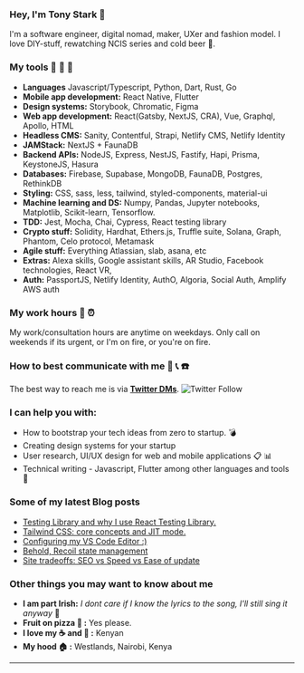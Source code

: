 <!-- ![cover](https://user-images.githubusercontent.com/22290070/88123355-6a4a1780-cbd3-11ea-8a17-bf4a984cd1c6.jpeg)
 -->
### Hey, I'm Tony Stark :speech_balloon: 
I'm a software engineer, digital nomad, maker, UXer and fashion model. I love DIY-stuff, rewatching NCIS series and cold beer :beer:.

### My tools :wrench: :hammer: :nut_and_bolt:
* **Languages** Javascript/Typescript, Python, Dart, Rust, Go 
* **Mobile app development:** React Native, Flutter
* **Design systems:** Storybook, Chromatic, Figma
* **Web app development:** React(Gatsby, NextJS, CRA), Vue, Graphql, Apollo, HTML
* **Headless CMS:** Sanity, Contentful, Strapi, Netlify CMS, Netlify Identity
* **JAMStack:** NextJS + FaunaDB
* **Backend APIs:** NodeJS, Express, NestJS, Fastify, Hapi, Prisma, KeystoneJS, Hasura
* **Databases:** Firebase, Supabase, MongoDB, FaunaDB, Postgres, RethinkDB
* **Styling:** CSS, sass, less, tailwind, styled-components, material-ui
* **Machine learning and DS:** Numpy, Pandas, Jupyter notebooks, Matplotlib, Scikit-learn, Tensorflow.
* **TDD:** Jest, Mocha, Chai, Cypress, React testing library
* **Crypto stuff:** Solidity, Hardhat, Ethers.js, Truffle suite, Solana, Graph, Phantom, Celo protocol, Metamask
* **Agile stuff:** Everything Atlassian, slab, asana, etc
* **Extras:** Alexa skills, Google assistant skills, AR Studio, Facebook technologies, React VR, 
* **Auth:** PassportJS, Netlify Identity, AuthO, Algoria, Social Auth, Amplify AWS auth

### My work hours :calendar: :alarm_clock:
My work/consultation hours are anytime on weekdays. Only call on weekends if its urgent, or I'm on fire, or you're on fire.

### How to best communicate with me :satellite: :telephone_receiver: :phone:
The best way to reach me is via [**Twitter DMs**](https://twitter.com/kharioki).
![Twitter Follow](https://img.shields.io/twitter/follow/kharioki?color=1DA1F2&logo=Twitter&style=for-the-badge)

### I can help you with:
* How to bootstrap your tech ideas from zero to startup. :bomb:
* Creating design systems for your startup
* User research, UI/UX design for web and mobile applications :clipboard: :bar_chart:
* Technical writing - Javascript, Flutter among other languages and tools :memo:

### Some of my latest Blog posts
<!-- BLOG-POST-LIST:START -->
- [Testing Library and why I use React Testing Library.](https://dev.to/kharioki/testing-library-and-why-i-use-react-testing-library-9d5)
- [Tailwind CSS: core concepts and JIT mode.](https://dev.to/kharioki/tailwind-css-core-concepts-and-jit-mode-c94)
- [Configuring my VS Code Editor :&rpar;](https://dev.to/kharioki/configuring-my-vs-code-editor-gm6)
- [Behold, Recoil state management](https://dev.to/kharioki/behold-recoil-state-management-4oa1)
- [Site tradeoffs: SEO vs Speed vs Ease of update](https://dev.to/kharioki/site-tradeoffs-seo-vs-speed-vs-ease-of-update-lnm)
<!-- BLOG-POST-LIST:END -->

### Other things you may want to know about me
* **I am part Irish:** *I dont care if I know the lyrics to the song, I'll still sing it anyway* :microphone:
* **Fruit on pizza :pizza: :** Yes please. 
* **I love my :coffee: and :tea: :** Kenyan
* **My hood :house: :** Westlands, Nairobi, Kenya

___

<!-- <img align="left" alt="Kharioki's Github Stats" src="https://github-readme-stats.kharioki.vercel.app//api?username=kharioki&show_icons=true&hide_border=true&theme=dark" />

<br />


[![Top Langs](https://github-readme-stats.vercel.app/api/top-langs/?username=kharioki&layout=compact&theme=dark)](https://github.com/kharioki/github-readme-stats)

<br />

[![Kharioki's wakatime stats](https://github-readme-stats.vercel.app/api/wakatime?username=kharioki&layout=compact&theme=dark)](https://github.com/kharioki/github-readme-stats)
 -->

